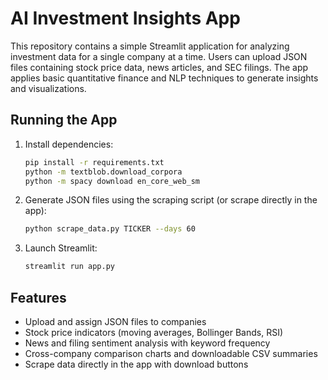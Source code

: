 # AI Investment Insights App

This repository contains a simple Streamlit application for analyzing investment data for a single company at a time. Users can upload JSON files containing stock price data, news articles, and SEC filings. The app applies basic quantitative finance and NLP techniques to generate insights and visualizations.

## Running the App

1. Install dependencies:
   ```bash
   pip install -r requirements.txt
   python -m textblob.download_corpora
   python -m spacy download en_core_web_sm
   ```

2. Generate JSON files using the scraping script (or scrape directly in the app):
   ```bash
   python scrape_data.py TICKER --days 60
   ```

3. Launch Streamlit:
   ```bash
   streamlit run app.py
   ```

## Features
- Upload and assign JSON files to companies
- Stock price indicators (moving averages, Bollinger Bands, RSI)
- News and filing sentiment analysis with keyword frequency
- Cross-company comparison charts and downloadable CSV summaries
- Scrape data directly in the app with download buttons


